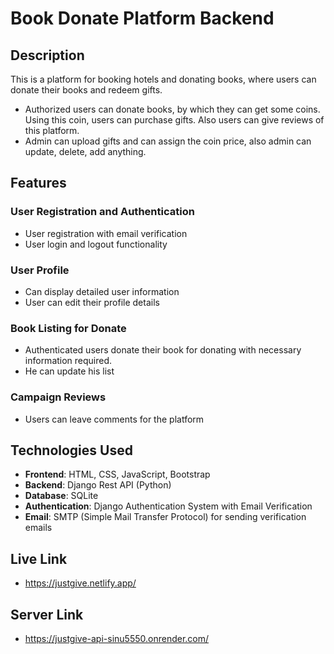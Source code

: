 # Book Donate Platform Backend

## Description

This is a platform for booking hotels and donating books, where users can donate their books and redeem gifts.
  - Authorized users can donate books, by which they can get some coins. Using this coin, users
     can purchase gifts. Also users can give reviews of this platform.
  - Admin can upload gifts and can assign the coin price, also admin can update, delete, add
     anything. 

## Features

### User Registration and Authentication 
- User registration with email verification
- User login and logout functionality

### User Profile

- Can display detailed user information
- User can edit their profile details

### Book Listing for Donate

- Authenticated users donate their book for donating with necessary information required. 
- He can update his list

### Campaign Reviews

- Users can leave comments for the platform

## Technologies Used

- **Frontend**: HTML, CSS, JavaScript, Bootstrap
- **Backend**: Django Rest API (Python)
- **Database**: SQLite 
- **Authentication**: Django Authentication System with Email Verification
- **Email**: SMTP (Simple Mail Transfer Protocol) for sending verification emails
  
## Live Link
- https://justgive.netlify.app/
## Server Link
- https://justgive-api-sinu5550.onrender.com/

